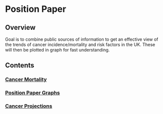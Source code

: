 # Position Paper

## Overview
Goal is to combine public sources of information to get an effective view of the trends of cancer incidence/mortality and risk factors in the UK. These will then be plotted in graph for fast understanding.

## Contents
### [Cancer Mortality](https://uk-generations-study.github.io/UK-cancer-trends/Code/Cancer%20Mortality%20UK.html)
### [Position Paper Graphs](https://uk-generations-study.github.io/UK-cancer-trends/Code/Position%20Paper.html)
### [Cancer Projections](https://uk-generations-study.github.io/UK-cancer-trends/Code/Projection%20Plotting.html)
